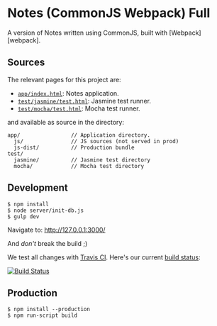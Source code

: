Notes (CommonJS Webpack) Full
=============================

A version of Notes written using CommonJS, built with [Webpack][webpack].

## Sources

The relevant pages for this project are:

* [`app/index.html`](app/index.html): Notes application.
* [`test/jasmine/test.html`](test/jasmine/test.html):
  Jasmine test runner.
* [`test/mocha/test.html`](test/mocha/test.html):
  Mocha test runner.

and available as source in the directory:

```
app/                // Application directory.
  js/               // JS sources (not served in prod)
  js-dist/          // Production bundle
test/
  jasmine/          // Jasmine test directory
  mocha/            // Mocha test directory
```

## Development

```
$ npm install
$ node server/init-db.js
$ gulp dev
```

Navigate to: http://127.0.0.1:3000/

And *don't* break the build ;)

We test all changes with [Travis CI][trav]. Here's our current
[build status][trav_site]:

[![Build Status][trav_img]][trav_site]

[trav]: https://travis-ci.org/
[trav_img]: https://travis-ci.org/FormidableLabs/notes-hapi.svg
[trav_site]: https://travis-ci.org/FormidableLabs/notes-hapi

## Production

```
$ npm install --production
$ npm run-script build
```
